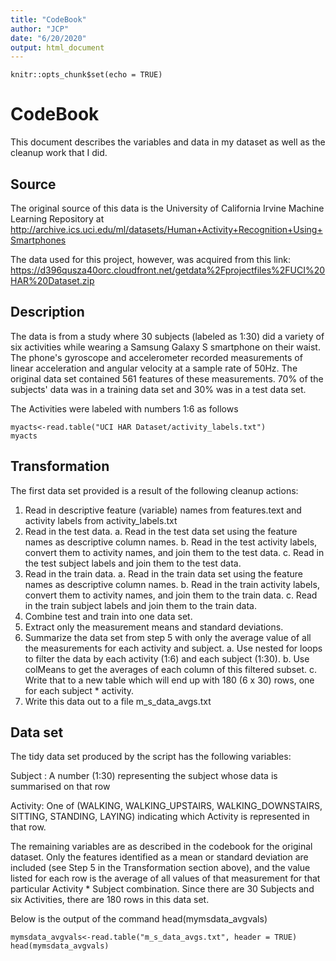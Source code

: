 ```yaml
---
title: "CodeBook"
author: "JCP"
date: "6/20/2020"
output: html_document
---
```


```{r setup, include=FALSE}
knitr::opts_chunk$set(echo = TRUE)
```

# CodeBook

This document describes the variables and data in my dataset as well as the cleanup work that I did.

## Source

The original source of this data is the University of California Irvine Machine Learning Repository at <http://archive.ics.uci.edu/ml/datasets/Human+Activity+Recognition+Using+Smartphones>

The data used for this project, however, was acquired from this link: <https://d396qusza40orc.cloudfront.net/getdata%2Fprojectfiles%2FUCI%20HAR%20Dataset.zip>


## Description

The data is from a study where 30 subjects (labeled as 1:30) did a variety of six activities while wearing a Samsung Galaxy S smartphone on their waist.  The phone's gyroscope and accelerometer recorded measurements of linear acceleration and angular velocity at a sample rate of 50Hz.  The original data set contained 561 features of these measurements.  70% of the subjects' data was in a training data set and 30% was in a test data set.

The Activities were labeled with numbers 1:6 as follows

```{r , echo=FALSE}
myacts<-read.table("UCI HAR Dataset/activity_labels.txt")
myacts
```

## Transformation

The first data set provided is a result of the following cleanup actions:

1. Read in descriptive feature (variable) names from features.text and activity labels from activity_labels.txt
2. Read in the test data.
    a. Read in the test data set using the feature names as descriptive column names.
    b. Read in the test activity labels, convert them to activity names, and join them to the test data.
    c. Read in the test subject labels and join them to the test data.
3. Read in the train data.
    a. Read in the train data set using the feature names as descriptive column names.
    b. Read in the train activity labels, convert them to activity names, and join them to the train data.
    c. Read in the train subject labels and join them to the train data.
4. Combine test and train into one data set.
5. Extract only the measurement means and standard deviations.
6. Summarize the data set from step 5 with only the average value of all the measurements for each activity and subject.
    a. Use nested for loops to filter the data by each activity (1:6) and each subject (1:30).
    b. Use colMeans to get the averages of each column of this filtered subset.
    c. Write that to a new table which will end up with 180 (6 x 30) rows, one for each subject * activity.
7. Write this data out to a file m_s_data_avgs.txt

## Data set

The tidy data set produced by the script has the following variables:

Subject : A number (1:30) representing the subject whose data is summarised on that row

Activity: One of (WALKING, WALKING_UPSTAIRS, WALKING_DOWNSTAIRS, SITTING, STANDING, LAYING) indicating which Activity is represented in that row.

The remaining variables are as described in the codebook for the original dataset.  Only the features identified as a mean or standard deviation are included (see Step 5 in the Transformation section above), and the value listed for each row is the average of all values of that measurement for that particular Activity * Subject combination.  Since there are 30 Subjects and six Activities, there are 180 rows in this data set.

Below is the output of the command head(mymsdata_avgvals)

```{r , echo=FALSE}
mymsdata_avgvals<-read.table("m_s_data_avgs.txt", header = TRUE)
head(mymsdata_avgvals)
```




